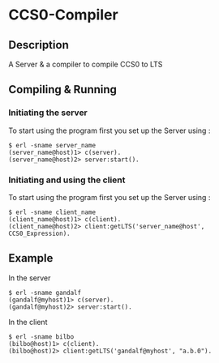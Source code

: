 # CCS0-Compiler

## Description
A Server &amp; a compiler to compile CCS0 to LTS

## Compiling & Running

### Initiating the server

To start using the program first you set up the Server using :

	$ erl -sname server_name
	(server_name@host)1> c(server).
	(server_name@host)2> server:start().
	
### Initiating and using the client

To start using the program first you set up the Server using :

	$ erl -sname client_name
	(client_name@host)1> c(client).
	(client_name@host)2> client:getLTS('server_name@host', CCS0_Expression).

## Example
In the server

	$ erl -sname gandalf
	(gandalf@myhost)1> c(server).
	(gandalf@myhost)2> server:start().
	
In the client
	
	$ erl -sname bilbo
	(bilbo@host)1> c(client).
	(bilbo@host)2> client:getLTS('gandalf@myhost', "a.b.0").
